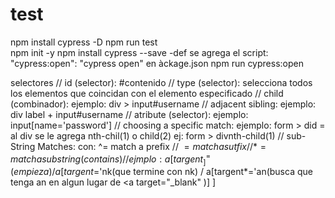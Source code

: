 # test
npm install cypress -D
npm run test  
npm init -y
npm install cypress --save -def
se agrega el script: "cypress:open": "cypress open" en àckage.json
npm run cypress:open


selectores
  // id (selector): #contenido
  // type (selector): selecciona todos los elementos que coincidan con el elemento especificado
  // child (combinador): ejemplo: div > input#username 
  // adjacent sibling: ejemplo: div label + input#username
  // atribute (selector): ejemplo: input[name='password']
  // choosing a specific match: ejemplo: form > did = al div se le agrega nth-chil(1) o child(2) ej: form > divnth-child(1)
  // sub-String Matches: con: ^= match a prefix
                           // $= match a sutfix
                           // *= match a substring(contains)
            //ejmplo: a[targent^=_](empieza) / a[targent$='nk(que termine con nk) / a[targent*='an(busca que tenga an en algun lugar de <a target="_blank" )] ]
